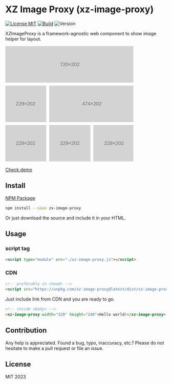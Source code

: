 # XZ Image Proxy (xz-image-proxy)

[![License MIT](https://img.shields.io/npm/l/xz-image-proxy)](https://github.com/dknight/xz-image-proxy/blob/main/LICENSE)
[![Build](https://github.com/dknight/xz-image-proxy/actions/workflows/node.js.yml/badge.svg)](https://github.com/dknight/xz-image-proxy/actions/workflows/node.js.yml)
![Version](https://img.shields.io/npm/v/xz-image-proxy)

XZImageProxy is a framework-agnostic web component to show image helper for layout.

![XZ Image Proxy example](https://raw.githubusercontent.com/dknight/xz-image-proxy/main/demo/main.png)

[Check demo](https://www.whoop.ee/xz-image-proxy/demo)

## Install

[NPM Package](https://www.npmjs.com/package/xz-image-proxy)

```sh
npm install --save zx-image-proxy
```

Or just download the source and include it in your HTML.

## Usage

### script tag

```html
<script type="module" src="./xz-image-proxy.js"></script>
```
### CDN 
```html
<!-- preferably in <head> -->
<script src="https://unpkg.com/xz-image-proxy@latest/dist/xz-image-proxy.min.js" type="module"></script>
```

Just include link from CDN and you are ready to go.

```html
<!-- inside <body> -->
<xz-image-proxy width="320" height="240">Hello world!</xz-image-proxy>
```

## Contribution

Any help is appreciated. Found a bug, typo, inaccuracy, etc.?
Please do not hesitate to make a pull request or file an issue.

## License

MIT 2023